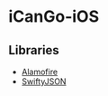 # iCanGo-iOS

## Libraries
-   [Alamofire](https://github.com/Alamofire/Alamofire)
-   [SwiftyJSON](https://github.com/SwiftyJSON/SwiftyJSON)